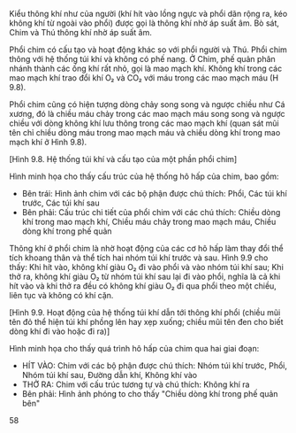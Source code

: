 Kiểu thông khí như của người (khí hít vào lồng ngực và phổi dãn rộng ra, kéo không khí từ ngoài vào phổi) được gọi là thông khí nhờ áp suất âm. Bò sát, Chim và Thú thông khí nhờ áp suất âm.

Phổi chim có cấu tạo và hoạt động khác so với phổi người và Thú. Phổi chim thông với hệ thống túi khí và không có phế nang. Ở Chim, phế quản phân nhánh thành các ống khí rất nhỏ, gọi là mao mạch khí. Không khí trong các mao mạch khí trao đổi khí O₂ và CO₂ với máu trong các mao mạch máu (H 9.8).

Phổi chim cũng có hiện tượng dòng chảy song song và ngược chiều như Cá xương, đó là chiều máu chảy trong các mao mạch máu song song và ngược chiều với dòng không khí lưu thông trong các mao mạch khí (quan sát mũi tên chỉ chiều dòng máu trong mao mạch máu và chiều dòng khí trong mao mạch khí ở Hình 9.8).

[Hình 9.8. Hệ thống túi khí và cấu tạo của một phần phổi chim]

Hình minh họa cho thấy cấu trúc của hệ thống hô hấp của chim, bao gồm:
- Bên trái: Hình ảnh chim với các bộ phận được chú thích: Phổi, Các túi khí trước, Các túi khí sau
- Bên phải: Cấu trúc chi tiết của phổi chim với các chú thích: Chiều dòng khí trong mao mạch khí, Chiều máu chảy trong mao mạch máu, Chiều dòng khí trong phế quản

Thông khí ở phổi chim là nhờ hoạt động của các cơ hô hấp làm thay đổi thể tích khoang thân và thể tích hai nhóm túi khí trước và sau. Hình 9.9 cho thấy: Khi hít vào, không khí giàu O₂ đi vào phổi và vào nhóm túi khí sau; Khi thở ra, không khí giàu O₂ từ nhóm túi khí sau lại đi vào phổi, nghĩa là cả khi hít vào và khi thở ra đều có không khí giàu O₂ đi qua phổi theo một chiều, liên tục và không có khí cặn.

[Hình 9.9. Hoạt động của hệ thống túi khí dẫn tới thông khí phổi (chiều mũi tên đỏ thể hiện túi khí phồng lên hay xẹp xuống; chiều mũi tên đen cho biết dòng khí đi vào hoặc đi ra)]

Hình minh họa cho thấy quá trình hô hấp của chim qua hai giai đoạn:
- HÍT VÀO: Chim với các bộ phận được chú thích: Nhóm túi khí trước, Phổi, Nhóm túi khí sau, Đường dẫn khí, Không khí vào
- THỞ RA: Chim với cấu trúc tương tự và chú thích: Không khí ra
- Bên phải: Hình ảnh phóng to cho thấy "Chiều dòng khí trong phế quản bên"

58